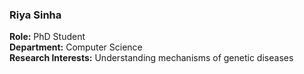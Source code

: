 ### Riya Sinha
**Role:** PhD Student  
**Department:** Computer Science  
**Research Interests:** Understanding mechanisms of genetic diseases

